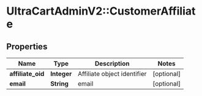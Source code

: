 # UltraCartAdminV2::CustomerAffiliate

## Properties
Name | Type | Description | Notes
------------ | ------------- | ------------- | -------------
**affiliate_oid** | **Integer** | Affiliate object identifier | [optional] 
**email** | **String** | email | [optional] 


